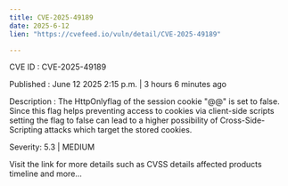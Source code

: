 ```yaml
---
title: CVE-2025-49189
date: 2025-6-12
lien: "https://cvefeed.io/vuln/detail/CVE-2025-49189"

---
```


CVE ID : CVE-2025-49189

Published :  June 12
2025
2:15 p.m. | 3 hours
6 minutes ago

Description : The HttpOnlyflag of the session cookie \"@@\" is set to false. Since this flag helps preventing access to cookies via client-side scripts
setting the flag to false can lead to a higher possibility of Cross-Side-Scripting attacks which target the stored cookies.

Severity: 5.3 | MEDIUM

Visit the link for more details
such as CVSS details
affected products
timeline
and more...
